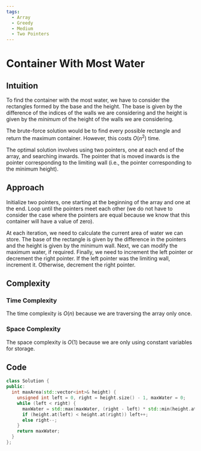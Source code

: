 ```yaml
---
tags:
  - Array
  - Greedy
  - Medium
  - Two Pointers
---
```


# Container With Most Water

## Intuition

To find the container with the most water, we have to consider the rectangles formed by the base and the height. The base is given by the difference of the indices of the walls we are considering and the height is given by the _minimum_ of the height of the walls we are considering.

The brute-force solution would be to find every possible rectangle and return the maximum container. However, this costs $O(n^2)$ time.

The optimal solution involves using two pointers, one at each end of the array, and searching inwards. The pointer that is moved inwards is the pointer corresponding to the limiting wall (i.e., the pointer corresponding to the minimum height).

## Approach

Initialize two pointers, one starting at the beginning of the array and one at the end. Loop until the pointers meet each other (we do not have to consider the case where the pointers are equal because we know that this container will have a value of zero).

At each iteration, we need to calculate the current area of water we can store. The base of the rectangle is given by the difference in the pointers and the height is given by the minimum wall. Next, we can modify the maximum water, if required. Finally, we need to increment the left pointer or decrement the right pointer. If the left pointer was the limiting wall, increment it. Otherwise, decrement the right pointer.

## Complexity

### Time Complexity

The time complexity is $O(n)$ because we are traversing the array only once.

### Space Complexity

The space complexity is $O(1)$ because we are only using constant variables for storage.

## Code

```cpp
class Solution {
public:
  int maxArea(std::vector<int>& height) {
    unsigned int left = 0, right = height.size() - 1, maxWater = 0;
    while (left < right) {
      maxWater = std::max(maxWater, (right - left) * std::min(height.at(left), height.at(right)));
      if (height.at(left) < height.at(right)) left++;
      else right--;
    }
    return maxWater;
  }
};
```
